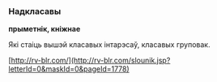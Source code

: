 ### Надкласавы
**прыметнік, кніжнае**

Які стаіць вышэй класавых інтарэсаў, класавых груповак.

<a rel="author">[http://rv-blr.com/](http://rv-blr.com/slounik.jsp?letterId=0&maskId=0&pageId=1778)</a>
